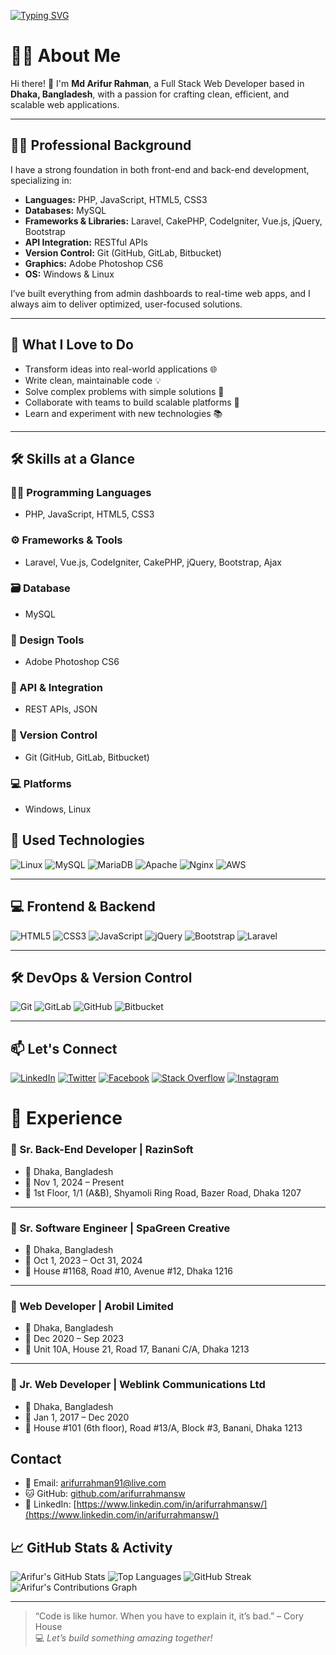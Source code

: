 [![Typing SVG](https://readme-typing-svg.demolab.com?font=Fira+Code&pause=1000&background=8EFF5300&random=false&width=600&lines=Full+Stack+Web+Developer;Experience+with%3A+Laravel%2C+Vue.js;CodeIgniter%2C+CakePHP%2C+jQuery%2C+Ajax)](https://git.io/typing-svg)

# 👨‍💻 About Me

Hi there! 👋 I'm **Md Arifur Rahman**, a Full Stack Web Developer based in **Dhaka, Bangladesh**, with a passion for crafting clean, efficient, and scalable web applications.

---

## 🧑‍💼 Professional Background

I have a strong foundation in both front-end and back-end development, specializing in:

- **Languages:** PHP, JavaScript, HTML5, CSS3  
- **Databases:** MySQL  
- **Frameworks & Libraries:** Laravel, CakePHP, CodeIgniter, Vue.js, jQuery, Bootstrap  
- **API Integration:** RESTful APIs  
- **Version Control:** Git (GitHub, GitLab, Bitbucket)  
- **Graphics:** Adobe Photoshop CS6  
- **OS:** Windows & Linux  

I’ve built everything from admin dashboards to real-time web apps, and I always aim to deliver optimized, user-focused solutions.

---

## 🚀 What I Love to Do

- Transform ideas into real-world applications 🌐  
- Write clean, maintainable code 💡  
- Solve complex problems with simple solutions 🔧  
- Collaborate with teams to build scalable platforms 🤝  
- Learn and experiment with new technologies 📚  

---

## 🛠 Skills at a Glance

### 👨‍💻 Programming Languages
- PHP, JavaScript, HTML5, CSS3

### ⚙️ Frameworks & Tools
- Laravel, Vue.js, CodeIgniter, CakePHP, jQuery, Bootstrap, Ajax

### 🗃️ Database
- MySQL

### 🎨 Design Tools
- Adobe Photoshop CS6

### 🔁 API & Integration
- REST APIs, JSON

### 🧰 Version Control
- Git (GitHub, GitLab, Bitbucket)

### 💻 Platforms
- Windows, Linux
 
## 🧰 Used Technologies

![Linux](https://img.shields.io/badge/Linux-00C7B7?style=flat-square&logo=linux&logoColor=white)
![MySQL](https://img.shields.io/badge/MySQL-005C84?style=flat-square&logo=mysql&logoColor=white)
![MariaDB](https://img.shields.io/badge/MariaDB-005C84?style=flat-square&logo=mariadb&logoColor=white)
![Apache](https://img.shields.io/badge/Apache-C51A38?style=flat-square&logo=apache&logoColor=white)
![Nginx](https://img.shields.io/badge/Nginx-005C84?style=flat-square&logo=nginx&logoColor=blue)
![AWS](https://img.shields.io/badge/aws-F79400?style=flat-square&logo=amazon-aws&logoColor=white)

---

## 💻 Frontend & Backend

![HTML5](https://img.shields.io/badge/HTML5-E34F26?style=flat-square&logo=html5&logoColor=white)
![CSS3](https://img.shields.io/badge/CSS3-1572B6?style=flat-square&logo=css3&logoColor=white)
![JavaScript](https://img.shields.io/badge/JavaScript-F7DF1E?style=flat-square&logo=javascript&logoColor=black)
![jQuery](https://img.shields.io/badge/jQuery-0769AD?style=flat-square&logo=jquery&logoColor=white)
![Bootstrap](https://img.shields.io/badge/Bootstrap-563D7C?style=flat-square&logo=bootstrap&logoColor=white)
![Laravel](https://img.shields.io/badge/Laravel-FF2D20?style=flat-square&logo=laravel&logoColor=white)

---

## 🛠 DevOps & Version Control

![Git](https://img.shields.io/badge/git-F1502F?style=flat-square&logo=git&logoColor=white)
![GitLab](https://img.shields.io/badge/GitLab-8C929D?style=flat-square&logo=gitlab&logoColor=white)
![GitHub](https://img.shields.io/badge/GitHub-171515?style=flat-square&logo=github&logoColor=white)
![Bitbucket](https://img.shields.io/badge/Bitbucket-253858?style=flat-square&logo=bitbucket&logoColor=white)

---

## 📫 Let's Connect

[![LinkedIn](https://img.shields.io/badge/LinkedIn-0077B5?style=flat-square&logo=linkedin&logoColor=white)](https://www.linkedin.com/in/arifurrahmansw/)
[![Twitter](https://img.shields.io/badge/Twitter-1DA1F2?style=flat-square&logo=twitter&logoColor=white)](https://twitter.com/arifurrahmansw)
[![Facebook](https://img.shields.io/badge/Facebook-1877F2?style=flat-square&logo=facebook&logoColor=white)](https://www.facebook.com/arifurrahmansw)
[![Stack Overflow](https://img.shields.io/badge/Stack_Overflow-F48024?style=flat-square&logo=stackoverflow&logoColor=white)](https://stackoverflow.com/users/6052749/arifur-rahman)
[![Instagram](https://img.shields.io/badge/Instagram-red?style=flat-square&logo=instagram&logoColor=white)](https://instagram.com/arifurrahmansw)




# 💼 Experience

### 🧠 Sr. Back-End Developer | RazinSoft
- 📍 Dhaka, Bangladesh  
- 📅 Nov 1, 2024 – Present  
- 🏢 1st Floor, 1/1 (A&B), Shyamoli Ring Road, Bazer Road, Dhaka 1207  

---

### 🧠 Sr. Software Engineer | SpaGreen Creative
- 📍 Dhaka, Bangladesh  
- 📅 Oct 1, 2023 – Oct 31, 2024  
- 🏢 House #1168, Road #10, Avenue #12, Dhaka 1216  

---

### 🧠 Web Developer | Arobil Limited
- 📍 Dhaka, Bangladesh  
- 📅 Dec 2020 – Sep 2023  
- 🏢 Unit 10A, House 21, Road 17, Banani C/A, Dhaka 1213  

---

### 🧠 Jr. Web Developer | Weblink Communications Ltd
- 📍 Dhaka, Bangladesh  
- 📅 Jan 1, 2017 – Dec 2020  
- 🏢 House #101 (6th floor), Road #13/A, Block #3, Banani, Dhaka 1213  


## Contact
- 📧 Email: [arifurrahman91@live.com](mailto:arifurrahman91@live.com)
- 🐱 GitHub: [github.com/arifurrahmansw](https://github.com/arifurrahmansw)
- 💼 LinkedIn: [https://www.linkedin.com/in/arifurrahmansw/](https://www.linkedin.com/in/arifurrahmansw/)

## 📈 GitHub Stats & Activity

![Arifur's GitHub Stats](https://github-readme-stats.vercel.app/api?username=arifurrahmansw&show_icons=true&theme=radical&count_private=true)
![Top Languages](https://github-readme-stats.vercel.app/api/top-langs/?username=arifurrahmansw&layout=compact&theme=radical)
![GitHub Streak](https://github-readme-streak-stats.herokuapp.com?user=arifurrahmansw&theme=radical)
![Arifur's Contributions Graph](https://github-readme-activity-graph.vercel.app/graph?username=arifurrahmansw&theme=radical)



---
> “Code is like humor. When you have to explain it, it’s bad.” – Cory House  
💻 *Let’s build something amazing together!*
